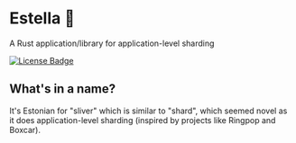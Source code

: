 # Estella :dizzy:

A Rust application/library for application-level sharding

[![License Badge]][License]

## What's in a name?

It's Estonian for "sliver" which is similar to "shard", which seemed novel as it does application-level sharding (inspired by projects like Ringpop and Boxcar).


[License]: https://spdx.org/licenses/MIT.html
[License Badge]: https://img.shields.io/badge/License-MIT-blue.svg